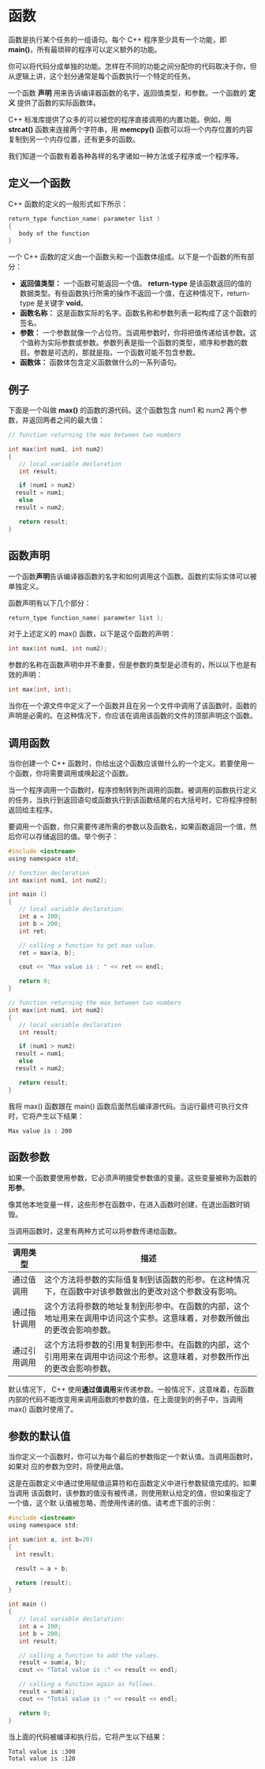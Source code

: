 # 函数

函数是执行某个任务的一组语句。每个 C++ 程序至少具有一个功能，即 **main()**，所有最琐碎的程序可以定义额外的功能。

你可以将代码分成单独的功能。怎样在不同的功能之间分配你的代码取决于你，但从逻辑上讲，这个划分通常是每个函数执行一个特定的任务。

一个函数 **声明** 用来告诉编译器函数的名字，返回值类型，和参数。一个函数的 **定义** 提供了函数的实际函数体。

C++ 标准库提供了众多的可以被您的程序直接调用的内置功能。例如，用 **strcat()** 函数来连接两个字符串，用 **memcpy()** 函数可以将一个内存位置的内容复制到另一个内存位置，还有更多的函数。

我们知道一个函数有着各种各样的名字诸如一种方法或子程序或一个程序等。

## 定义一个函数

C++ 函数的定义的一般形式如下所示：

```c
return_type function_name( parameter list )
{
   body of the function
}
```

一个 C++ 函数的定义由一个函数头和一个函数体组成。以下是一个函数的所有部分：

- **返回值类型：** 一个函数可能返回一个值。 **return-type** 是该函数返回的值的数据类型。有些函数执行所需的操作不返回一个值，在这种情况下，return-type 是关键字 **void**。
- **函数名称：** 这是函数实际的名字。函数名称和参数列表一起构成了这个函数的签名。
- **参数：** 一个参数就像一个占位符。当调用参数时，你将把值传递给该参数。这个值称为实际参数或参数。参数列表是指一个函数的类型，顺序和参数的数目。参数是可选的，那就是指，一个函数可能不包含参数。
- **函数体：** 函数体包含定义函数做什么的一系列语句。

## 例子

下面是一个叫做 **max()** 的函数的源代码。这个函数包含 num1 和 num2 两个参数，并返回两者之间的最大值：

```c
// function returning the max between two numbers

int max(int num1, int num2) 
{
   // local variable declaration
   int result;

   if (num1 > num2)
  result = num1;
   else
  result = num2;

   return result; 
}
```

## 函数声明

一个函数**声明**告诉编译器函数的名字和如何调用这个函数。函数的实际实体可以被单独定义。

函数声明有以下几个部分：

```c
return_type function_name( parameter list );
```

对于上述定义的 max() 函数，以下是这个函数的声明：

```c
int max(int num1, int num2);
```

参数的名称在函数声明中并不重要，但是参数的类型是必须有的，所以以下也是有效的声明：

```c
int max(int, int);
```

当你在一个源文件中定义了一个函数并且在另一个文件中调用了该函数时，函数的声明是必需的。在这种情况下，你应该在调用该函数的文件的顶部声明这个函数。

## 调用函数

当你创建一个 C++ 函数时，你给出这个函数应该做什么的一个定义。若要使用一个函数，你将需要调用或唤起这个函数。

当一个程序调用一个函数时，程序控制转到所调用的函数。被调用的函数执行定义的任务，当执行到返回语句或函数执行到该函数结尾的右大括号时，它将程序控制返回给主程序。

要调用一个函数，你只需要传递所需的参数以及函数名，如果函数返回一个值，然后你可以存储返回的值。举个例子：

```c
#include <iostream>
using namespace std;

// function declaration
int max(int num1, int num2);

int main ()
{
   // local variable declaration:
   int a = 100;
   int b = 200;
   int ret;

   // calling a function to get max value.
   ret = max(a, b);

   cout << "Max value is : " << ret << endl;

   return 0;
}

// function returning the max between two numbers
int max(int num1, int num2) 
{
   // local variable declaration
   int result;

   if (num1 > num2)
  result = num1;
   else
  result = num2;

   return result; 
}
```

我将 max() 函数跟在 main() 函数后面然后编译源代码。当运行最终可执行文件时，它将产生以下结果：

```
Max value is : 200
```

## 函数参数

如果一个函数要使用参数，它必须声明接受参数值的变量。这些变量被称为函数的**形参**。

像其他本地变量一样，这些形参在函数中，在进入函数时创建，在退出函数时销毁。

当调用函数时，这里有两种方式可以将参数传递给函数。

| 调用类型     | 描述                                                         |
| ------------ | ------------------------------------------------------------ |
| 通过值调用   | 这个方法将参数的实际值复制到该函数的形参。在这种情况下，在函数中对该参数做出的更改对这个参数没有影响。 |
| 通过指针调用 | 这个方法将参数的地址复制到形参中。在函数的内部，这个地址用来在调用中访问这个实参。这意味着，对参数所做出的更改会影响参数。 |
| 通过引用调用 | 这个方法将参数的引用复制到形参中。在函数的内部，这个引用用来在调用中访问这个形参。这意味着，对参数所作出的更改会影响参数。 |

默认情况下， C++ 使用**通过值调用**来传递参数。一般情况下，这意味着，在函数内部的代码不能改变用来调用函数的参数的值，在上面提到的例子中，当调用 max() 函数时使用了。

## 参数的默认值

当你定义一个函数时，你可以为每个最后的参数指定一个默认值。当调用函数时，如果对 应的参数为空时，将使用此值。

这是在函数定义中通过使用赋值运算符和在函数定义中进行参数赋值完成的。如果当调用 该函数时，该参数的值没有被传递，则使用默认给定的值，但如果指定了一个值，这个默 认值被忽略，而使用传递的值。请考虑下面的示例：

```c
#include <iostream>
using namespace std;

int sum(int a, int b=20)
{
  int result;

  result = a + b;

  return (result);
}

int main ()
{
   // local variable declaration:
   int a = 100;
   int b = 200;
   int result;

   // calling a function to add the values.
   result = sum(a, b);
   cout << "Total value is :" << result << endl;

   // calling a function again as follows.
   result = sum(a);
   cout << "Total value is :" << result << endl;

   return 0;
}
```

当上面的代码被编译和执行后，它将产生以下结果：

```
Total value is :300
Total value is :120
```